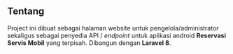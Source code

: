 ## Tentang
Project ini dibuat sebagai halaman website untuk pengelola/administrator sekaligus sebagai penyedia API / _endpoint_ untuk aplikasi android **Reservasi Servis Mobil** yang terpisah. Dibangun dengan **Laravel 8**.
